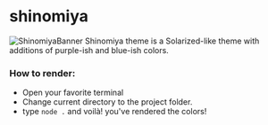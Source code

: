 # shinomiya
![ShinomiyaBanner](https://user-images.githubusercontent.com/58888959/221149887-13746ffc-2423-49e6-aa26-41f00610056f.png)
Shinomiya theme is a Solarized-like theme with additions of purple-ish and blue-ish colors.

### How to render:
* Open your favorite terminal
* Change current directory to the project folder.
* type `node .` and voilà! you've rendered the colors!
